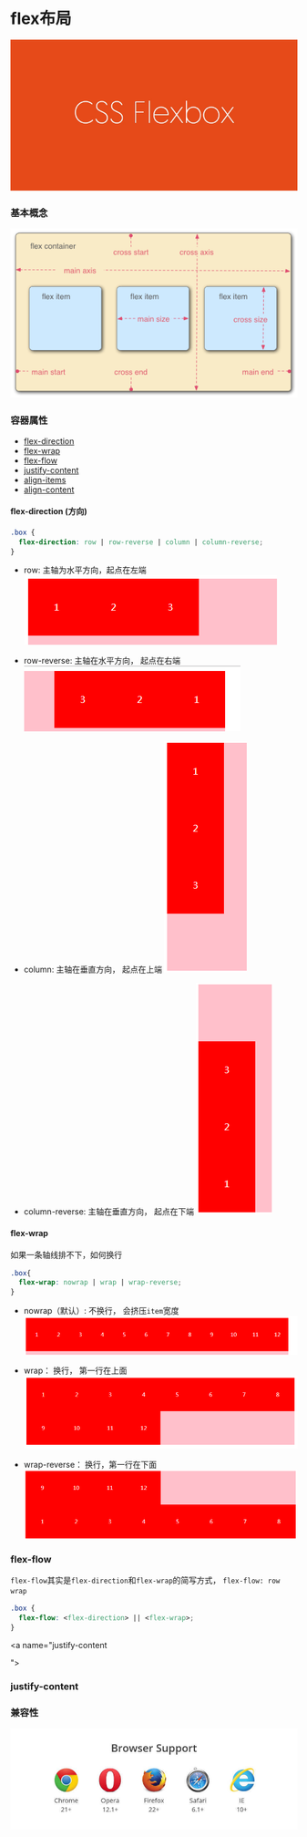 # flex布局

![](/assets/5a7d00514af1e464221c677c15e8e990.png)

### 基本概念

![](/assets/3791e575c48b3698be6a94ae1dbff79d.png)

### 容器属性

* [flex-direction](flex-direction)
* [flex-wrap](flex-wrap)
* [flex-flow](flex-flow)
* [justify-content](justify-content)
* [align-items](align-items)
* [align-content](align-content)

<a name="flex-direction"></a>
#### flex-direction (方向)

```css
.box {
  flex-direction: row | row-reverse | column | column-reverse;
}
```
* row: 主轴为水平方向，起点在左端
![](/assets/企业微信截图_15324859183170.png)

* row-reverse:  主轴在水平方向， 起点在右端
![](/assets/企业微信截图_15324859699106.png)

* column: 主轴在垂直方向， 起点在上端
![](/assets/企业微信截图_15324860154034.png)

* column-reverse: 主轴在垂直方向， 起点在下端
![](/assets/企业微信截图_15324860251421.png)

<a name="flex-wrap"></a>
#### flex-wrap

如果一条轴线排不下，如何换行

```css
.box{
  flex-wrap: nowrap | wrap | wrap-reverse;
}
```

* nowrap（默认）: 不换行， 会挤压`item`宽度
![](/assets/企业微信截图_1532486704653.png)

* wrap： 换行， 第一行在上面
![](/assets/企业微信截图_15324867271595.png)

* wrap-reverse： 换行，第一行在下面
![](/assets/企业微信截图_15324868257680.png)

<a name="flex-flow"></a>
### flex-flow
`flex-flow`其实是`flex-direction`和`flex-wrap`的简写方式， `flex-flow: row wrap`

```css
.box {
  flex-flow: <flex-direction> || <flex-wrap>;
}
```
<a name="justify-content

"></a>
### justify-content

### 兼容性

![](/assets/8712d713c7d0b884a5cb9770efc422b4.jpg)


